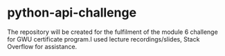 # python-api-challenge
The repository will be created for the fulfilment of the module 6 challenge for GWU certificate program.I used lecture recordings/slides, Stack Overflow for assistance.
